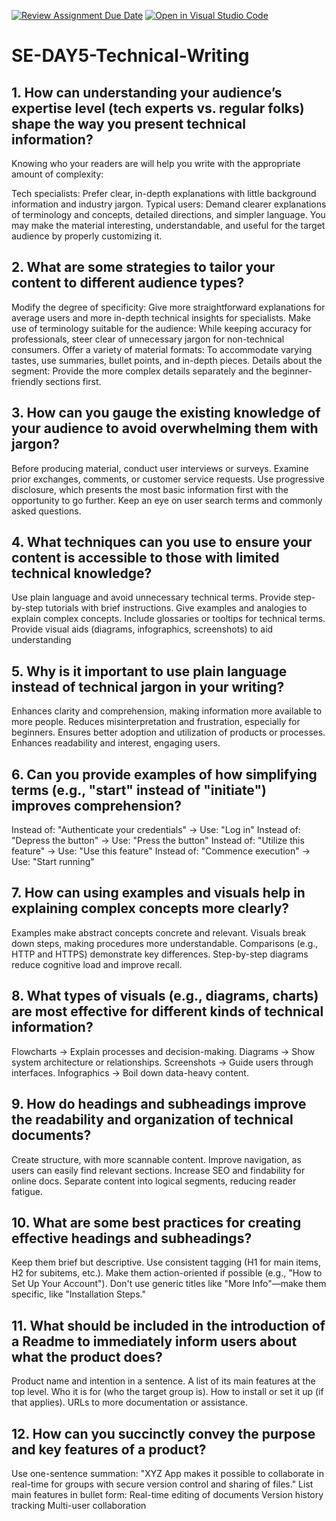 [![Review Assignment Due Date](https://classroom.github.com/assets/deadline-readme-button-22041afd0340ce965d47ae6ef1cefeee28c7c493a6346c4f15d667ab976d596c.svg)](https://classroom.github.com/a/zsAR-pyY)
[![Open in Visual Studio Code](https://classroom.github.com/assets/open-in-vscode-2e0aaae1b6195c2367325f4f02e2d04e9abb55f0b24a779b69b11b9e10269abc.svg)](https://classroom.github.com/online_ide?assignment_repo_id=18605352&assignment_repo_type=AssignmentRepo)
# SE-DAY5-Technical-Writing
## 1. How can understanding your audience’s expertise level (tech experts vs. regular folks) shape the way you present technical information?
Knowing who your readers are will help you write with the appropriate amount of complexity:

Tech specialists: Prefer clear, in-depth explanations with little background information and industry jargon.
Typical users: Demand clearer explanations of terminology and concepts, detailed directions, and simpler language.
You may make the material interesting, understandable, and useful for the target audience by properly customizing it.

## 2. What are some strategies to tailor your content to different audience types?
Modify the degree of specificity: Give more straightforward explanations for average users and more in-depth technical insights for specialists.
Make use of terminology suitable for the audience: While keeping accuracy for professionals, steer clear of unnecessary jargon for non-technical consumers.
Offer a variety of material formats: To accommodate varying tastes, use summaries, bullet points, and in-depth pieces.
Details about the segment: Provide the more complex details separately and the beginner-friendly sections first.

## 3. How can you gauge the existing knowledge of your audience to avoid overwhelming them with jargon?
Before producing material, conduct user interviews or surveys.
Examine prior exchanges, comments, or customer service requests.
Use progressive disclosure, which presents the most basic information first with the opportunity to go further.
Keep an eye on user search terms and commonly asked questions.

## 4. What techniques can you use to ensure your content is accessible to those with limited technical knowledge?
Use plain language and avoid unnecessary technical terms.
Provide step-by-step tutorials with brief instructions.
Give examples and analogies to explain complex concepts.
Include glossaries or tooltips for technical terms.
Provide visual aids (diagrams, infographics, screenshots) to aid understanding

## 5. Why is it important to use plain language instead of technical jargon in your writing?

Enhances clarity and comprehension, making information more available to more people.
Reduces misinterpretation and frustration, especially for beginners.
Ensures better adoption and utilization of products or processes.
Enhances readability and interest, engaging users.

## 6. Can you provide examples of how simplifying terms (e.g., "start" instead of "initiate") improves comprehension?

Instead of: "Authenticate your credentials" → Use: "Log in"
Instead of: "Depress the button" → Use: "Press the button"
Instead of: "Utilize this feature" → Use: "Use this feature"
Instead of: "Commence execution" → Use: "Start running"

## 7. How can using examples and visuals help in explaining complex concepts more clearly?
Examples make abstract concepts concrete and relevant.
Visuals break down steps, making procedures more understandable.
Comparisons (e.g., HTTP and HTTPS) demonstrate key differences.
Step-by-step diagrams reduce cognitive load and improve recall.

## 8. What types of visuals (e.g., diagrams, charts) are most effective for different kinds of technical information?
Flowcharts → Explain processes and decision-making.
Diagrams → Show system architecture or relationships.
Screenshots → Guide users through interfaces.
Infographics → Boil down data-heavy content.

## 9. How do headings and subheadings improve the readability and organization of technical documents?
Create structure, with more scannable content.
Improve navigation, as users can easily find relevant sections.
Increase SEO and findability for online docs.
Separate content into logical segments, reducing reader fatigue.

## 10. What are some best practices for creating effective headings and subheadings?
Keep them brief but descriptive.
Use consistent tagging (H1 for main items, H2 for subitems, etc.).
Make them action-oriented if possible (e.g., "How to Set Up Your Account").
Don't use generic titles like "More Info"—make them specific, like "Installation Steps."

## 11. What should be included in the introduction of a Readme to immediately inform users about what the product does?
Product name and intention in a sentence.
A list of its main features at the top level.
Who it is for (who the target group is).
How to install or set it up (if that applies).
URLs to more documentation or assistance.

## 12. How can you succinctly convey the purpose and key features of a product?
Use one-sentence summation:
"XYZ App makes it possible to collaborate in real-time for groups with secure version control and sharing of files."
List main features in bullet form:
 Real-time editing of documents
 Version history tracking
 Multi-user collaboration
